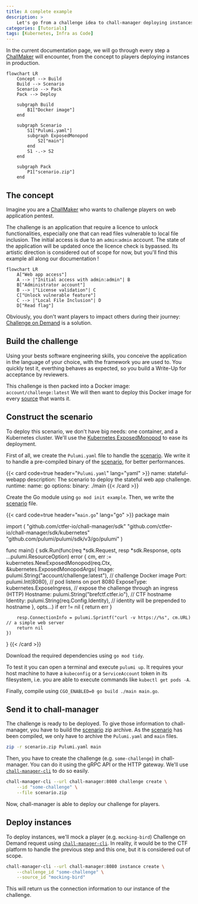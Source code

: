 ```yaml
---
title: A complete example
description: >
    Let's go from a challenge idea to chall-manager deploying instances !
categories: [Tutorials]
tags: [Kubernetes, Infra as Code]
---
```


In the current documentation page, we will go through every step a [ChallMaker](/docs/chall-manager/glossary#challmaker) will encounter, from the concept to players deploying instances in production.

```mermaid
flowchart LR
    Concept --> Build
    Build --> Scenario
    Scenario --> Pack
    Pack --> Deploy

    subgraph Build
        B1["Docker image"]
    end

    subgraph Scenario
        S1["Pulumi.yaml"]
        subgraph ExposedMonopod
            S2["main"]
        end
        S1 -.-> S2
    end

    subgraph Pack
        P1["scenario.zip"]
    end
```

## The concept

Imagine you are a [ChallMaker](/docs/chall-manager/glossary#challmaker) who wants to challenge players on web application pentest.

The challenge is an application that require a licence to unlock functionalities, especially one that can read files vulnerable to local file inclusion. The initial access is due to an `admin`:`admin` account. The state of the application will be updated once the licence check is bypassed.
Its artistic direction is considered out of scope for now, but you'll find this example all along our documentation !

```mermaid
flowchart LR
    A["Web app access"]
    A --> |"Initial access with admin:admin"| B
    B["Administrator account"]
    B --> |"License validation"| C 
    C["Unlock vulnerable feature"]
    C --> |"Local File Inclusion"| D
    D["Read flag"]
```

Obviously, you don't want players to impact others during their journey: [Challenge on Demand](/docs/chall-manager/glossary#challenge-on-demand) is a solution.

## Build the challenge

Using your bests software engineering skills, you conceive the application in the language of your choice, with the framework you are used to.
You quickly test it, everthing behaves as expected, so you build a Write-Up for acceptance by reviewers.

This challenge is then packed into a Docker image: `account/challenge:latest`
We will then want to deploy this Docker image for every [source](/docs/chall-manager/glossary#source) that wants it.

## Construct the scenario

To deploy this scenario, we don't have big needs: one container, and a Kubernetes cluster.
We'll use the [Kubernetes ExposedMonopod](/docs/chall-manager/challmaker-guides/software-development-kit#kubernetes-exposedmonopod) to ease its deployment.

First of all, we create the `Pulumi.yaml` file to handle the [scenario](/docs/chall-manager/glossary#scenario).
We write it to handle a pre-compiled binary of the [scenario](/docs/chall-manager/glossary#scenario), for better performances.

{{< card code=true header="`Pulumi.yaml`" lang="yaml" >}}
name: stateful-webapp
description: The scenario to deploy the stateful web app challenge.
runtime:
  name: go
  options:
   binary: ./main
{{< /card >}}

Create the Go module using `go mod init example`.
Then, we write the [scenario](/docs/chall-manager/glossary#scenario) file.

{{< card code=true header="`main.go`" lang="go" >}}
package main

import (
	"github.com/ctfer-io/chall-manager/sdk"
	"github.com/ctfer-io/chall-manager/sdk/kubernetes"
	"github.com/pulumi/pulumi/sdk/v3/go/pulumi"
)

func main() {
	sdk.Run(func(req *sdk.Request, resp *sdk.Response, opts ...pulumi.ResourceOption) error {
		cm, err := kubernetes.NewExposedMonopod(req.Ctx, &kubernetes.ExposedMonopodArgs{
			Image:      pulumi.String("account/challenge:latest"), // challenge Docker image
			Port:       pulumi.Int(8080),                          // pod listens on port 8080
			ExposeType: kubernetes.ExposeIngress,                  // expose the challenge through an ingress (HTTP)
			Hostname:   pulumi.String("brefctf.ctfer.io"),         // CTF hostname
			Identity:   pulumi.String(req.Config.Identity),        // identity will be prepended to hostname
		}, opts...)
		if err != nil {
			return err
		}

		resp.ConnectionInfo = pulumi.Sprintf("curl -v https://%s", cm.URL) // a simple web server
		return nil
	})
}
{{< /card >}}

Download the required dependencies using `go mod tidy`.

To test it you can open a terminal and execute `pulumi up`. It requires your host machine to have a `kubeconfig` or a `ServiceAccount` token in its filesystem, i.e. you are able to execute commands like `kubectl get pods -A`.

Finally, compile using `CGO_ENABLED=0 go build ./main main.go`.

## Send it to chall-manager

The challenge is ready to be deployed. To give those information to chall-manager, you have to build the [scenario](/docs/chall-manager/glossary#scenario) zip archive.
As the [scenario](/docs/chall-manager/glossary#scenario) has been compiled, we only have to archive the `Pulumi.yaml` and `main` files.

```bash
zip -r scenario.zip Pulumi.yaml main
```

Then, you have to create the challenge (e.g. `some-challenge`) in chall-manager. You can do it using the gRPC API or the HTTP gateway.
We'll use [`chall-manager-cli`](https://github.com/ctfer-io/chall-manager/blob/main/cmd/chall-manager-cli) to do so easily.

```bash
chall-manager-cli --url chall-manager:8080 challenge create \
    --id "some-challenge" \
    --file scenario.zip
```

Now, chall-manager is able to deploy our challenge for players.

## Deploy instances

To deploy instances, we'll mock a player (e.g. `mocking-bird`) Challenge on Demand request using [`chall-manager-cli`](https://github.com/ctfer-io/chall-manager/blob/main/cmd/chall-manager-cli).
In reality, it would be to the CTF platform to handle the previous step and this one, but it is considered out of scope.

```bash
chall-manager-cli --url chall-manager:8080 instance create \
    --challenge_id "some-challenge" \
    --source_id "mocking-bird"
```

This will return us the connection information to our instance of the challenge.
